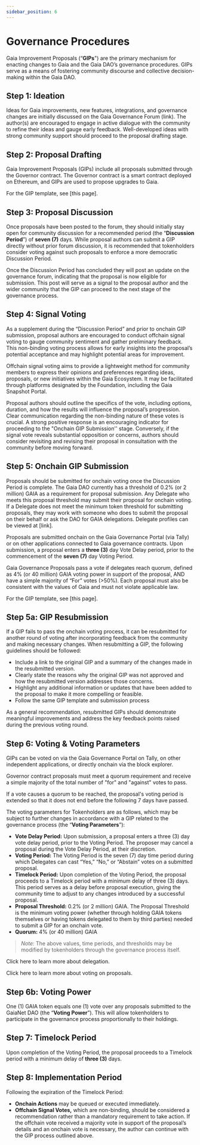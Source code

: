 ```yaml
---
sidebar_position: 6
---
```


# Governance Procedures
Gaia Improvement Proposals (“**GIPs**") are the primary mechanism for enacting changes to Gaia and the Gaia DAO’s governance procedures. GIPs serve as a means of fostering community discourse and collective decision-making within the Gaia DAO. 

## Step 1: Ideation
Ideas for Gaia improvements, new features, integrations, and governance changes are initially discussed on the Gaia Governance Forum (link). The author(s) are encouraged to engage in active dialogue with the community to refine their ideas and gauge early feedback. Well-developed ideas with strong community support should proceed to the proposal drafting stage.

## Step 2: Proposal Drafting
Gaia Improvement Proposals (GIPs) include all proposals submitted through the Governor contract. The Governor contract is a smart contract deployed on Ethereum, and GIPs are used to propose upgrades to Gaia. 

For the GIP template, see [this page].

## Step 3: Proposal Discussion
Once proposals have been posted to the forum, they should initially stay open for community discussion for a recommended period (the “**Discussion Period**”) of **seven (7)** days. While proposal authors can submit a GIP directly without prior forum discussion, it is recommended that tokenholders consider voting against such proposals to enforce a more democratic Discussion Period. 

Once the Discussion Period has concluded they will post an update on the governance forum, indicating that the proposal is now eligible for submission. This post will serve as a signal to the proposal author and the wider community that the GIP can proceed to the next stage of the governance process.

## Step 4: Signal Voting
As a supplement during the “Discussion Period” and prior to onchain GIP submission, proposal authors are encouraged to conduct offchain signal voting to gauge community sentiment and gather preliminary feedback. This non-binding voting process allows for early insights into the proposal’s potential acceptance and may highlight potential areas for improvement.

Offchain signal voting aims to provide a lightweight method for community members to express their opinions and preferences regarding ideas, proposals, or new initiatives within the Gaia Ecosystem. It may be facilitated through platforms designated by the Foundation, including the Gaia Snapshot Portal.

Proposal authors should outline the specifics of the vote, including options, duration, and how the results will influence the proposal’s progression. Clear communication regarding the non-binding nature of these votes is crucial. A strong positive response is an encouraging indicator for proceeding to the "Onchain GIP Submission'' stage. Conversely, if the signal vote reveals substantial opposition or concerns, authors should consider revisiting and revising their proposal in consultation with the community before moving forward.

## Step 5: Onchain GIP Submission
Proposals should be submitted for onchain voting once the Discussion Period is complete. The Gaia DAO currently has a threshold of 0.2% (or 2 million) GAIA as a requirement for proposal submission. Any Delegate who meets this proposal threshold may submit their proposal for onchain voting. If a Delegate does not meet the minimum token threshold for submitting proposals, they may work with someone who does to submit the proposal on their behalf or ask the DAO for GAIA delegations. Delegate profiles can be viewed at [link].

Proposals are submitted onchain on the Gaia Governance Portal (via Tally) or on other applications connected to Gaia governance contracts. Upon submission, a proposal enters a **three (3)** day Vote Delay period, prior to the commencement of the **seven (7)** day Voting Period.

Gaia Governance Proposals pass a vote if delegates reach quorum, defined as 4% (or 40 million) GAIA voting power in support of the proposal, AND have a simple majority of “For” votes (>50%). Each proposal must also be consistent with the values of Gaia and must not violate applicable law. 

For the GIP template, see [this page].

## Step 5a: GIP Resubmission
If a GIP fails to pass the onchain voting process, it can be resubmitted for another round of voting after incorporating feedback from the community and making necessary changes. When resubmitting a GIP, the following guidelines should be followed:

* Include a link to the original GIP and a summary of the changes made in the resubmitted version.
* Clearly state the reasons why the original GIP was not approved and how the resubmitted version addresses those concerns.
* Highlight any additional information or updates that have been added to the proposal to make it more compelling or feasible.
* Follow the same GIP template and submission process 

As a general recommendation, resubmitted GIPs should demonstrate meaningful improvements and address the key feedback points raised during the previous voting round.

## Step 6: Voting & Voting Parameters
GIPs can be voted on via the Gaia Governance Portal on Tally, on other independent applications, or directly onchain via the block explorer. 

Governor contract proposals must meet a quorum requirement and receive a simple majority of the total number of "for" and "against" votes  to pass.

If a vote causes a quorum to be reached, the proposal's voting period is extended so that it does not end before the following 7 days have passed.

The voting parameters for Tokenholders are as follows, which may be subject to further changes in accordance with a GIP related to the governance process (the “**Voting Parameters**”):

* **Vote Delay Period:** Upon submission, a proposal enters a three (3) day vote delay period, prior to the Voting Period. The proposer may cancel a proposal during the Vote Delay Period, at their discretion.
* **Voting Period:** The Voting Period is the seven (7) day time period during which Delegates can cast “Yes,” “No,” or “Abstain” votes on a submitted proposal.
* **Timelock Period:** Upon completion of the Voting Period, the proposal proceeds to a Timelock period with a minimum delay of three (3) days. This period serves as a delay before proposal execution, giving the community time to adjust to any changes introduced by a successful proposal.
* **Proposal Threshold:** 0.2% (or 2 million) GAIA. The Proposal Threshold is the minimum voting power (whether through holding GAIA tokens themselves or having tokens delegated to them by third parties) needed to submit a GIP for an onchain vote.
* **Quorum:** 4% (or 40 million) GAIA

> _Note:_ The above values, time periods, and thresholds may be modified by tokenholders through the governance process itself.

Click here to learn more about delegation.

Click here to learn more about voting on proposals.

## Step 6b: Voting Power
One (1) GAIA token equals one (1) vote over any proposals submitted to the GaiaNet DAO (the “**Voting Power**”). This will allow tokenholders to participate in the governance process proportionally to their holdings.

## Step 7: Timelock Period
Upon completion of the Voting Period, the proposal proceeds to a Timelock period with a minimum delay of **three (3)** days.

## Step 8: Implementation Period
Following the expiration of the Timelock Period:

* **Onchain Actions** may be queued or executed immediately. 
* **Offchain Signal Votes,** which are non-binding, should be considered a recommendation rather than a mandatory requirement to take action. If the offchain vote received a majority vote in support of the proposal’s details and an onchain vote is necessary, the author can continue with the GIP process outlined above. 
